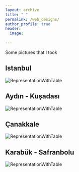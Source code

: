 ```yaml
---
layout: archive
title: " "
permalink: /web_designs/
author_profile: true
header:
  image: 
  
---
```


Some pictures that I took

## Istanbul

<img src="../WebDesignsFolder/.." alt="RepresentationWithTable">

## Aydın - Kuşadası

<img src="../WebDesignsFolder/.." alt="RepresentationWithTable">

## Çanakkale

<img src="../WebDesignsFolder/.." alt="RepresentationWithTable">


## Karabük - Safranbolu

<img src="../WebDesignsFolder/.." alt="RepresentationWithTable">
